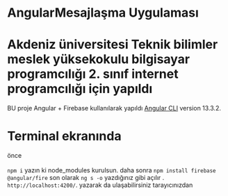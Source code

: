 # AngularMesajlaşma Uygulaması 
# Akdeniz üniversitesi Teknik bilimler meslek yüksekokulu bilgisayar programcılığı 2. sınıf internet programcılığı  için yapıldı

BU proje Angular + Firebase kullanılarak yapıldı [Angular CLI](https://github.com/angular/angular-cli) version 13.3.2.

# Terminal ekranında
önce <br><br/>
 `npm i` yazın ki node_modules kurulsun.
 daha sonra 
`npm install firebase @angular/fire`
 son olarak
 `ng s -o` yazdığınız gibi açılır . `http://localhost:4200/`. yazarak da ulaşabilirsiniz tarayıcınızdan

